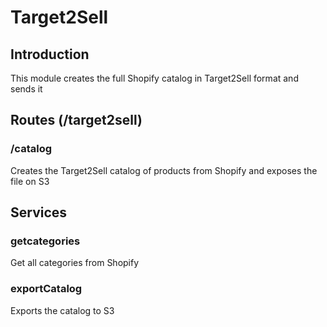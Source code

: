 # Target2Sell

## Introduction
This module creates the full Shopify catalog in Target2Sell format and sends it

## Routes (/target2sell)
### /catalog
Creates the Target2Sell catalog of products from Shopify and exposes the file on S3

## Services
### getcategories
Get all categories from Shopify

### exportCatalog
Exports the catalog to S3

